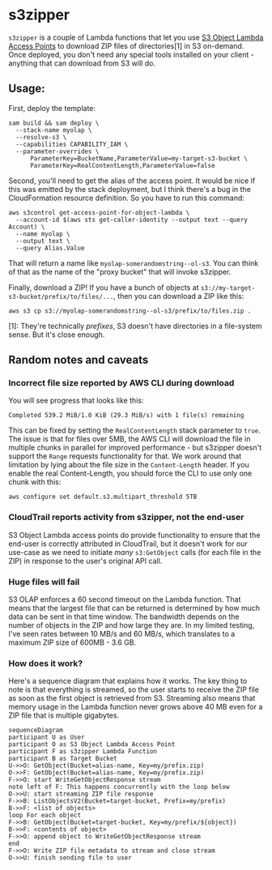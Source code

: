 # s3zipper

`s3zipper` is a couple of Lambda functions that let you use [S3 Object Lambda Access Points][olap]
to download ZIP files of directories[1] in S3 on-demand. Once deployed, you don't
need any special tools installed on your client - anything that can download from
S3 will do.

## Usage:

First, deploy the template:

```
sam build && sam deploy \
  --stack-name myolap \
  --resolve-s3 \
  --capabilities CAPABILITY_IAM \
  --parameter-overrides \
      ParameterKey=BucketName,ParameterValue=my-target-s3-bucket \
      ParameterKey=RealContentLength,ParameterValue=false
```

Second, you'll need to get the alias of the access point. It would be nice if
this was emitted by the stack deployment, but I think there's a bug in the
CloudFormation resource definition. So you have to run this command:

```
aws s3control get-access-point-for-object-lambda \
  --account-id $(aws sts get-caller-identity --output text --query Account) \
  --name myolap \
  --output text \
  --query Alias.Value
```

That will return a name like `myolap-somerandomstring--ol-s3`. You can think of
that as the name of the "proxy bucket" that will invoke s3zipper.

Finally, download a ZIP! If you have a bunch of objects at 
`s3://my-target-s3-bucket/prefix/to/files/...`, then you can download a ZIP 
like this:

```
aws s3 cp s3://myolap-somerandomstring--ol-s3/prefix/to/files.zip .
```

[1]: They're technically _prefixes_, S3 doesn't have directories in a 
file-system sense. But it's close enough.

## Random notes and caveats

### Incorrect file size reported by AWS CLI during download

You will see progress that looks like this:

```
Completed 539.2 MiB/1.0 KiB (29.3 MiB/s) with 1 file(s) remaining
```

This can be fixed by setting the `RealContentLength` stack parameter to `true`.
The issue is that for files over 5MB, the AWS CLI will download the file in
multiple chunks in parallel for improved performance - but s3zipper doesn't
support the `Range` requests functionality for that. We work around that limitation
by lying about the file size in the `Content-Length` header. If you enable the 
real Content-Length, you should force the CLI to use only one chunk with this:

```
aws configure set default.s3.multipart_threshold 5TB
```

### CloudTrail reports activity from s3zipper, not the end-user

S3 Object Lambda access points do provide functionality to ensure that the
end-user is correctly attributed in CloudTrail, but it doesn't work for our
use-case as we need to initiate _many_ `s3:GetObject` calls (for each file in 
the ZIP) in response to the user's original API call.

### Huge files will fail

S3 OLAP enforces a 60 second timeout on the Lambda function. That means that 
the largest file that can be returned is determined by how much data can be
sent in that time window. The bandwidth depends on the number of objects in the
ZIP and how large they are. In my limited testing, I've seen rates between
10 MB/s and 60 MB/s, which translates to a maximum ZIP size of 600MB - 3.6 GB.

### How does it work?

Here's a sequence diagram that explains how it works. The key thing to note is
that everything is streamed, so the user starts to receive the ZIP file as soon
as the first object is retrieved from S3. Streaming also means that memory usage
in the Lambda function never grows above 40 MB even for a ZIP file that is multiple
gigabytes.

```mermaid
sequenceDiagram
participant U as User
participant O as S3 Object Lambda Access Point
participant F as s3zipper Lambda Function
participant B as Target Bucket
U->>O: GetObject(Bucket=alias-name, Key=my/prefix.zip)
O->>F: GetObject(Bucket=alias-name, Key=my/prefix.zip)
F->>O: start WriteGetObjectResponse stream
note left of F: This happens concurrently with the loop below
O->>U: start streaming ZIP file response 
F->>B: ListObjectsV2(Bucket=target-bucket, Prefix=my/prefix)
B->>F: <list of objects>
loop For each object
F->>B: GetObject(Bucket=target-bucket, Key=my/prefix/${object})
B->>F: <contents of object>
F->>O: append object to WriteGetObjectResponse stream
end
F->>O: Write ZIP file metadata to stream and close stream
O->>U: finish sending file to user
```

[olap]: https://docs.aws.amazon.com/AmazonS3/latest/userguide/transforming-objects.html
